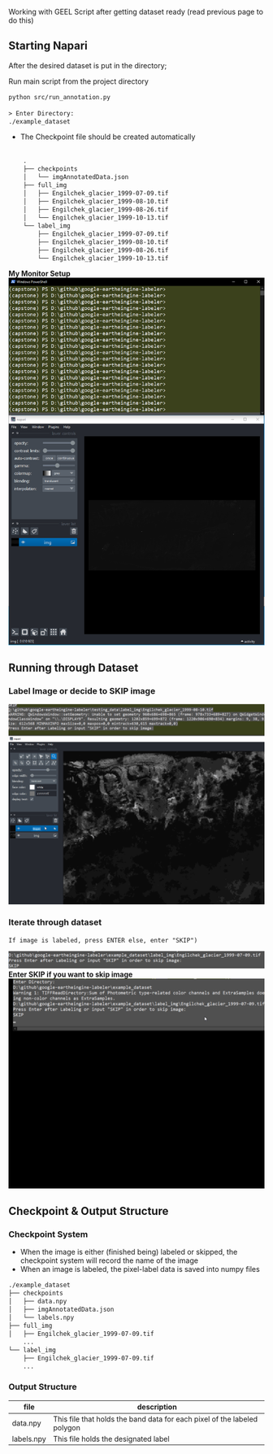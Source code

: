 Working with GEEL Script after getting dataset ready (read previous page to do this)

## Starting Napari
After the desired dataset is put in the directory;

Run main script from the project directory

```
python src/run_annotation.py

> Enter Directory:
./example_dataset
```
- The Checkpoint file should be created automatically

```

    .
    ├── checkpoints
    │   └── imgAnnotatedData.json
    ├── full_img
    │   ├── Engilchek_glacier_1999-07-09.tif
    │   ├── Engilchek_glacier_1999-08-10.tif
    │   ├── Engilchek_glacier_1999-08-26.tif
    │   └── Engilchek_glacier_1999-10-13.tif
    └── label_img
        ├── Engilchek_glacier_1999-07-09.tif
        ├── Engilchek_glacier_1999-08-10.tif
        ├── Engilchek_glacier_1999-08-26.tif
        └── Engilchek_glacier_1999-10-13.tif
```

**My Monitor Setup**
![setup](https://raw.githubusercontent.com/byungheon-jeong/geelabeler-website/master/geel-website/images/my_setup.PNG)

## Running through Dataset

### Label Image or decide to SKIP image
![Labeling Image](https://raw.githubusercontent.com/byungheon-jeong/geelabeler-website/master/geel-website/images/gee_labeler.gif)

### Iterate through dataset
    If image is labeled, press ENTER else, enter "SKIP")
![SKIPPING](https://raw.githubusercontent.com/byungheon-jeong/geelabeler-website/master/geel-website/images/skip.PNG)
    **Enter SKIP if you want to skip image**
![SKIPPING GIF](https://raw.githubusercontent.com/byungheon-jeong/geelabeler-website/master/geel-website/images/skipping_img.gif)



## Checkpoint & Output Structure

### Checkpoint System
- When the image is either (finished being) labeled or skipped, the checkpoint system will record the name of the image
- When an image is labeled, the pixel-label data is saved into numpy files

```console
./example_dataset
├── checkpoints
│   ├── data.npy
│   ├── imgAnnotatedData.json
│   └── labels.npy
├── full_img
│   ├── Engilchek_glacier_1999-07-09.tif
    ...
└── label_img
    ├── Engilchek_glacier_1999-07-09.tif
    ...
```

### Output Structure

|file|description|
|----|----|
|data.npy| This file that holds the band data for each pixel of the labeled polygon|
|labels.npy| This file holds the designated label |



